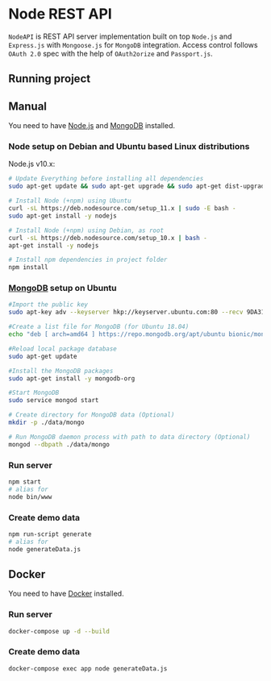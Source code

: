 # Node REST API

`NodeAPI` is REST API server implementation built on top `Node.js` and `Express.js` with `Mongoose.js` for `MongoDB` integration. Access control follows `OAuth 2.0` spec with the help of `OAuth2orize` and `Passport.js`.

## Running project

## Manual

You need to have [Node.js](https://nodejs.org) and [MongoDB](https://www.mongodb.com) installed.

### Node setup on Debian and Ubuntu based Linux distributions

Node.js v10.x:

```sh
# Update Everything before installing all dependencies
sudo apt-get update && sudo apt-get upgrade && sudo apt-get dist-upgrade

# Install Node (+npm) using Ubuntu
curl -sL https://deb.nodesource.com/setup_11.x | sudo -E bash -
sudo apt-get install -y nodejs

# Install Node (+npm) using Debian, as root
curl -sL https://deb.nodesource.com/setup_10.x | bash -
apt-get install -y nodejs

# Install npm dependencies in project folder
npm install
```

### [MongoDB](https://docs.mongodb.com/manual/tutorial/install-mongodb-on-ubuntu) setup on Ubuntu

```sh
#Import the public key
sudo apt-key adv --keyserver hkp://keyserver.ubuntu.com:80 --recv 9DA31620334BD75D9DCB49F368818C72E52529D4

#Create a list file for MongoDB (for Ubuntu 18.04)
echo "deb [ arch=amd64 ] https://repo.mongodb.org/apt/ubuntu bionic/mongodb-org/4.0 multiverse" | sudo tee /etc/apt/sources.list.d/mongodb-org-4.0.list

#Reload local package database
sudo apt-get update

#Install the MongoDB packages
sudo apt-get install -y mongodb-org

#Start MongoDB
sudo service mongod start

# Create directory for MongoDB data (Optional)
mkdir -p ./data/mongo

# Run MongoDB daemon process with path to data directory (Optional)
mongod --dbpath ./data/mongo
```

### Run server

```sh
npm start
# alias for
node bin/www
```

### Create demo data

```sh
npm run-script generate
# alias for
node generateData.js
```

## Docker

You need to have [Docker](https://www.docker.com/community-edition) installed.

### Run server

```sh
docker-compose up -d --build
```

### Create demo data

```sh
docker-compose exec app node generateData.js
```
